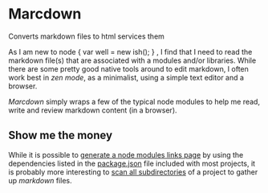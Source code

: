 <link href="public/css/marcdown.css" rel="stylesheet"></link>

# Marcdown

Converts markdown files to html services them

As I am new to node { var well = new ish(); } , I find that I need to read the markdown file(s) that
are associated with a modules and/or libraries. While there are some pretty good native tools around
to edit markdown, I often work best in *zen mode*, as a minimalist, using a simple text editor
and a browser.

*Marcdown* simply wraps a few of the typical node modules to help me read, write and review markdown 
content (in a browser).

## Show me the money

While it is possible to [generate a node modules links page](./packages.md) by using the dependencies 
listed in the [package.json](./package.json) file included with most projects, it is probably more 
interesting to [scan all subdirectories](./subdirs.md) of a project to gather up *markdown* files.




